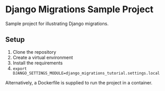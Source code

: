 # Django Migrations Sample Project

Sample project for illustrating Django migrations.

## Setup

1. Clone the repository
2. Create a virtual environment
3. Install the requirements
4. `export DJANGO_SETTINGS_MODULE=django_migrations_tutorial.settings.local`

Alternatively, a Dockerfile is supplied to run the project in a container.
